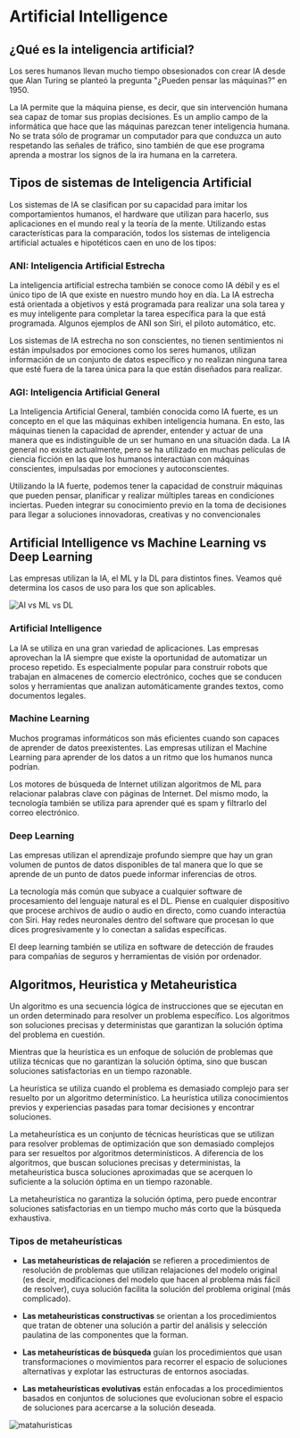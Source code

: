 # Artificial Intelligence
## ¿Qué es la inteligencia artificial?

Los seres humanos llevan mucho tiempo obsesionados con crear IA desde que Alan Turing se planteó la pregunta "¿Pueden pensar las máquinas?" en 1950. 

La IA permite que la máquina piense, es decir, que sin intervención humana sea capaz de tomar sus propias decisiones. Es un amplio campo de la informática que hace que las máquinas parezcan tener inteligencia humana. No se trata sólo de programar un computador para que conduzca un auto respetando las señales de tráfico, sino también de que ese programa aprenda a mostrar los signos de la ira humana en la carretera.

## Tipos de sistemas de Inteligencia Artificial

Los sistemas de IA se clasifican por su capacidad para imitar los comportamientos humanos, el hardware que utilizan para hacerlo, sus aplicaciones en el mundo real y la teoría de la mente. Utilizando estas características para la comparación, todos los sistemas de inteligencia artificial actuales e hipotéticos caen en uno de los tipos:

### ANI: Inteligencia Artificial Estrecha

La inteligencia artificial estrecha también se conoce como IA débil y es el único tipo de IA que existe en nuestro mundo hoy en día. La IA estrecha está orientada a objetivos y está programada para realizar una sola tarea y es muy inteligente para completar la tarea específica para la que está programada. Algunos ejemplos de ANI son Siri, el piloto automático, etc.

Los sistemas de IA estrecha no son conscientes, no tienen sentimientos ni están impulsados por emociones como los seres humanos, utilizan información de un conjunto de datos específico y no realizan ninguna tarea que esté fuera de la tarea única para la que están diseñados para realizar.

### AGI: Inteligencia Artificial General

La Inteligencia Artificial General, también conocida como IA fuerte, es un concepto en el que las máquinas exhiben inteligencia humana. En esto, las máquinas tienen la capacidad de aprender, entender y actuar de una manera que es indistinguible de un ser humano en una situación dada. La IA general no existe actualmente, pero se ha utilizado en muchas películas de ciencia ficción en las que los humanos interactúan con máquinas conscientes, impulsadas por emociones y autoconscientes.

Utilizando la IA fuerte, podemos tener la capacidad de construir máquinas que pueden pensar, planificar y realizar múltiples tareas en condiciones inciertas. Pueden integrar su conocimiento previo en la toma de decisiones para llegar a soluciones innovadoras, creativas y no convencionales


## Artificial Intelligence vs Machine Learning vs Deep Learning

Las empresas utilizan la IA, el ML y la DL para distintos fines. Veamos qué determina los casos de uso para los que son aplicables.

![AI vs ML vs DL](https://miro.medium.com/v2/resize:fit:720/0*5NrDYk8PryKASFJD)

### Artificial Intelligence

La IA se utiliza en una gran variedad de aplicaciones. Las empresas aprovechan la IA siempre que existe la oportunidad de automatizar un proceso repetido. Es especialmente popular para construir robots que trabajan en almacenes de comercio electrónico, coches que se conducen solos y herramientas que analizan automáticamente grandes textos, como documentos legales. 

### Machine Learning

Muchos programas informáticos son más eficientes cuando son capaces de aprender de datos preexistentes. Las empresas utilizan el Machine Learning para aprender de los datos a un ritmo que los humanos nunca podrían. 

Los motores de búsqueda de Internet utilizan algoritmos de ML para relacionar palabras clave con páginas de Internet. Del mismo modo, la tecnología también se utiliza para aprender qué es spam y filtrarlo del correo electrónico.

### Deep Learning

Las empresas utilizan el aprendizaje profundo siempre que hay un gran volumen de puntos de datos disponibles de tal manera que lo que se aprende de un punto de datos puede informar inferencias de otros. 

La tecnología más común que subyace a cualquier software de procesamiento del lenguaje natural es el DL. Piense en cualquier dispositivo que procese archivos de audio o audio en directo, como cuando interactúa con Siri. Hay redes neuronales dentro del software que procesan lo que dices progresivamente y lo conectan a salidas específicas. 

El deep learning también se utiliza en software de detección de fraudes para compañías de seguros y herramientas de visión por ordenador.

## Algoritmos, Heuristica y Metaheuristica

Un algoritmo es una secuencia lógica de instrucciones que se ejecutan en un orden determinado para resolver un problema específico. Los algoritmos son soluciones precisas y deterministas que garantizan la solución óptima del problema en cuestión.

Mientras que la heurística es un enfoque de solución de problemas que utiliza técnicas que no garantizan la solución óptima, sino que buscan soluciones satisfactorias en un tiempo razonable. 

La heurística se utiliza cuando el problema es demasiado complejo para ser resuelto por un algoritmo determinístico. La heurística utiliza conocimientos previos y experiencias pasadas para tomar decisiones y encontrar soluciones.

La metaheurística es un conjunto de técnicas heurísticas que se utilizan para resolver problemas de optimización que son demasiado complejos para ser resueltos por algoritmos determinísticos. A diferencia de los algoritmos, que buscan soluciones precisas y deterministas, la metaheurística busca soluciones aproximadas que se acerquen lo suficiente a la solución óptima en un tiempo razonable.

La metaheurística no garantiza la solución óptima, pero puede encontrar soluciones satisfactorias en un tiempo mucho más corto que la búsqueda exhaustiva.

### Tipos de metaheurísticas
- **Las metaheurísticas de relajación** se refieren a procedimientos de resolución de problemas que utilizan relajaciones del modelo original (es decir, modificaciones del modelo que hacen al problema más fácil de resolver), cuya solución facilita la solución del problema original (más complicado).
    
- **Las metaheurísticas constructivas** se orientan a los procedimientos que tratan de obtener una solución a partir del análisis y selección paulatina de las componentes que la forman.
    
- **Las metaheurísticas de búsqueda** guían los procedimientos que usan transformaciones o movimientos para recorrer el espacio de soluciones alternativas y explotar las estructuras de entornos asociadas.

- **Las metaheurísticas evolutivas** están enfocadas a los procedimientos basados en conjuntos de soluciones que evolucionan sobre el espacio de soluciones para acercarse a la solución deseada.

![matahuristicas](https://upload.wikimedia.org/wikipedia/commons/2/26/Metaheur%C3%ADsticas_clasificaci%C3%B3n.png)

